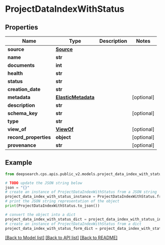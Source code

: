 # ProjectDataIndexWithStatus


## Properties

Name | Type | Description | Notes
------------ | ------------- | ------------- | -------------
**source** | [**Source**](Source.md) |  | 
**name** | **str** |  | 
**documents** | **int** |  | 
**health** | **str** |  | 
**status** | **str** |  | 
**creation_date** | **str** |  | 
**metadata** | [**ElasticMetadata**](ElasticMetadata.md) |  | [optional] 
**description** | **str** |  | 
**schema_key** | **str** |  | [optional] 
**type** | **str** |  | 
**view_of** | [**ViewOf**](ViewOf.md) |  | [optional] 
**record_properties** | **object** |  | [optional] 
**provenance** | **str** |  | [optional] 

## Example

```python
from deepsearch.cps.apis.public_v2.models.project_data_index_with_status import ProjectDataIndexWithStatus

# TODO update the JSON string below
json = "{}"
# create an instance of ProjectDataIndexWithStatus from a JSON string
project_data_index_with_status_instance = ProjectDataIndexWithStatus.from_json(json)
# print the JSON string representation of the object
print(ProjectDataIndexWithStatus.to_json())

# convert the object into a dict
project_data_index_with_status_dict = project_data_index_with_status_instance.to_dict()
# create an instance of ProjectDataIndexWithStatus from a dict
project_data_index_with_status_form_dict = project_data_index_with_status.from_dict(project_data_index_with_status_dict)
```
[[Back to Model list]](../README.md#documentation-for-models) [[Back to API list]](../README.md#documentation-for-api-endpoints) [[Back to README]](../README.md)


